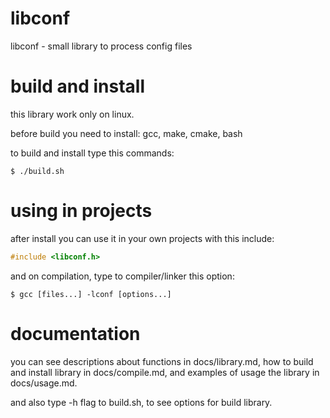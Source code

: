# libconf
libconf - small library to process config files

# build and install
this library work only on linux.

before build you need to install: gcc, make, cmake, bash

to build and install type this commands:
```shell
$ ./build.sh
```

# using in projects
after install you can use it in your own projects with this include:
```c
#include <libconf.h>
```

and on compilation, type to compiler/linker this option:
```shell
$ gcc [files...] -lconf [options...]
```

# documentation
you can see descriptions about functions in docs/library.md, how to build and install library in docs/compile.md, and examples of usage the library in docs/usage.md.

and also type -h flag to build.sh, to see options for build library.
